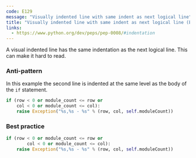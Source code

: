 ```yaml
---
code: E129
message: "Visually indented line with same indent as next logical line"
title: "Visually indented line with same indent as next logical line (E129)"
links:
  - https://www.python.org/dev/peps/pep-0008/#indentation
---
```


A visual indented line has the same indentation as the next logical line. This can make it hard to read.

### Anti-pattern

In this example the second line is indented at the same level as the body of the `if` statement.

```python
if (row < 0 or module_count <= row or
    col < 0 or module_count <= col):
    raise Exception("%s,%s - %s" % (row, col, self.moduleCount))
```

### Best practice

```python
if (row < 0 or module_count <= row or
        col < 0 or module_count <= col):
    raise Exception("%s,%s - %s" % (row, col, self.moduleCount))
```
